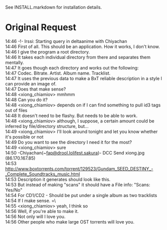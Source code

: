 See INSTALL.markdown for installation details.

Original Request
================

14:46 -!- Irssi: Starting query in deltaanime with Chiyachan  
14:46 <Chiyachan> First of all. This should be an application. How it works, I don't know.  
14:46 <Chiyachan> I give the program a root directory.  
14:46 <Chiyachan> It takes each individual directory from there and separates them mentally.  
14:47 <Chiyachan> It goes though each directory and works out the following:  
14:47 <Chiyachan> Codec. Bitrate. Artist. Album name. Tracklist.  
14:47 <Chiyachan> It uses the previous data to make a BxT reliable description in a style I can provide an image of.  
14:47 <Chiyachan> Does that make sense?  
14:48 <xiong_chiamiov> mmhmm  
14:48 <Chiyachan> Can you do it?  
14:48 <xiong_chiamiov> depends on if I can find something to pull id3 tags out of files  
14:48 <Chiyachan> It doesn't need to be flashy. But needs to be able to work.  
14:48 <xiong_chiamiov> although, I suppose, a certain amount could be inferred by file/directory structure, but...  
14:49 <xiong_chiamiov> I'll look around tonight and let you know whether it's possible or not  
14:49 <Chiyachan> Do you want to see the directory I need it for the most?  
14:49 <xiong_chiamiov> sure  
14:50 -Chiyachan(~fap@drool.lolifest.sakura)- DCC Send xiong.jpg (86.170.167.85)  
14:53 <Chiyachan> http://www.boxtorrents.com/torrent/129523/Gundam_SEED_DESTINY_-_Complete_Soundtracks_music.html  
14:53 <Chiyachan> Description it generates should look like this.  
14:53 <Chiyachan> But instead of making "scans" it should have a File info: "Scans: Yes/No"  
14:54 <Chiyachan> For CD1/CD2 - Should be put under a single album as two tracklists  
14:54 <Chiyachan> If I make sense. =\  
14:55 <xiong_chiamiov> yeah, I think so  
14:56 <Chiyachan> Well, if you're able to make it.  
14:56 <Chiyachan> Not only will I love you.  
14:56 <Chiyachan> Other people who make large OST torrents will love you.  
